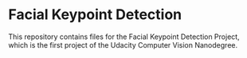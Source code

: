 # Facial Keypoint Detection
This repository contains files for the Facial Keypoint Detection Project, which is the first project of the Udacity Computer Vision Nanodegree.

